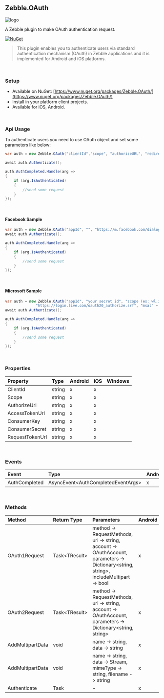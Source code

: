 ﻿[logo]: https://raw.githubusercontent.com/Geeksltd/Zebble.OAuth/master/icon.png "Zebble.OAuth"


## Zebble.OAuth

![logo]

A Zebble plugin to make OAuth authentication request.


[![NuGet](https://img.shields.io/nuget/v/Zebble.OAuth.svg?label=NuGet)](https://www.nuget.org/packages/Zebble.OAuth/)

> This plugin enables you to authenticate users via standard authentication mechanism (OAuth) in Zebble applications and it is implemented for Android and iOS platforms.

<br>


### Setup
* Available on NuGet: [https://www.nuget.org/packages/Zebble.OAuth/](https://www.nuget.org/packages/Zebble.OAuth/)
* Install in your platform client projects.
* Available for iOS, Android.
<br>


### Api Usage

To authenticate users you need to use OAuth object and set some parameters like below:
```csharp
var auth = new Zebble.OAuth("clientId","scope", "authorizeURL", "redirectURL");

await auth.Authenticate();

auth.AuthCompleted.Handle(arg =>
{
    if (arg.IsAuthenticated)
    {
        //send some request
    }
});
```
<br>

#### Facebook Sample
```csharp
var auth = new Zebble.OAuth("appId", "", "https://m.facebook.com/dialog/oauth/", "fb" + "appId" + "://authorize");
await auth.Authenticate();

auth.AuthCompleted.Handle(arg =>
{
    if (arg.IsAuthenticated)
    {
        //send some request
    }
});
```
<br>

#### Microsoft Sample
```csharp
var auth = new Zebble.OAuth("appId", "your secret id", "scope (ex: wl.imap)",
              "https://login.live.com/oauth20_authorize.srf", "msal" + "appId" + "://auth", "https://login.live.com/oauth20_token.srf");
await auth.Authenticate();

auth.AuthCompleted.Handle(arg =>
{
    if (arg.IsAuthenticated)
    {
        //send some request
    }
});
```

<br>

### Properties
| Property     | Type         | Android | iOS | Windows |
| :----------- | :----------- | :------ | :-- | :------ |
| ClientId           | string          | x       | x   |        |
| Scope           | string          | x       | x   |        |
| AuthorizeUrl           | string          | x       | x   |        |
| AccessTokenUrl           | string          | x       | x   |       |
| ConsumerKey           | string          | x       | x   |        |
| ConsumerSecret           | string          | x       | x   |        |
| RequestTokenUrl           | string          | x       | x   |        |



<br>


### Events
| Event             | Type                                          | Android | iOS | Windows |
| :-----------      | :-----------                                  | :------ | :-- | :------ |
| AuthCompleted            | AsyncEvent<AuthCompletedEventArgs&gt;    | x       | x   |        |


<br>


### Methods
| Method       | Return Type  | Parameters                          | Android | iOS | Windows |
| :----------- | :----------- | :-----------                        | :------ | :-- | :------ |
| OAuth1Request         | Task<TResult&gt;         | method -> RequestMethods, url -> string, account -> OAuthAccount, parameters -> Dictionary<string, string&gt;, includeMultipart -> bool| x       | x   |        |
| OAuth2Request         | Task<TResult&gt;         | method -> RequestMethods, url -> string, account -> OAuthAccount, parameters -> Dictionary<string, string&gt;| x       | x   |        |
| AddMultipartData | void | name -> string, data -> string | x | x |
| AddMultipartData | void | name -> string, data -> Stream, mimeType -> string, filename -> string | x | x |
| Authenticate  | Task         | -| x       | x   |        |
